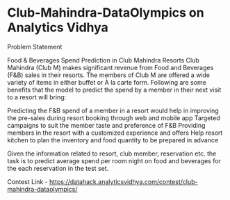 # Club-Mahindra-DataOlympics on Analytics Vidhya

Problem Statement

Food & Beverages Spend Prediction in Club Mahindra Resorts Club Mahindra (Club M) makes significant revenue from Food and Beverages (F&B) sales in their resorts. The members of Club M are offered a wide variety of items in either buffet or À la carte form. Following are some benefits that the model to predict the spend by a member in their next visit to a resort will bring:

  Predicting the F&B spend of a member in a resort would help in improving the pre-sales during resort booking through web and mobile app
  Targeted campaigns to suit the member taste and preference of F&B
  Providing members in the resort with a customized experience and offers
  Help resort kitchen to plan the inventory and food quantity to be prepared in advance
  
Given the information related to resort, club member, reservation etc. the task is to predict average spend per room night on food and beverages for the each reservation in the test set.

Contest Link - https://datahack.analyticsvidhya.com/contest/club-mahindra-dataolympics/
